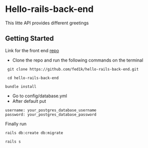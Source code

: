 # Hello-rails-back-end
This litte API provides different greetings

## Getting Started
 Link for the front end [repo](https://github.com/fed1k/Hello-react-front-end)
  * Clone the repo and run the following commands on the terminal
```
 git clone https://github.com/fed1k/hello-rails-back-end.git

 cd hello-rails-back-end

bundle install

```

* Go to config/database.yml
* After default put
```
username: your_postgres_database_username
password: your_postgres_database_password
```

Finally run

```
rails db:create db:migrate

rails s

```

